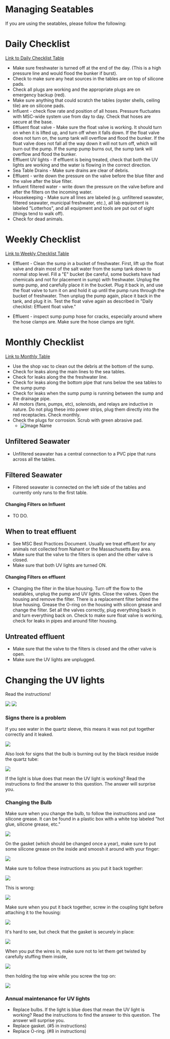 
# Managing Seatables
If you are using the seatables, please follow the following:

# Daily Checklist
[Link to Daily Checklist Table](https://docs.google.com/spreadsheets/d/1oQnhrPk-GJYOvP48skjc4ehimgx4G3M1Ne0vrJx371c/edit#gid=0)

* Make sure freshwater is turned off at the end of the day. (This is a high pressure line and would flood the bunker if burst).
* Check to make sure any heat sources in the tables are on top of silicone pads.
* Check all plugs are working and the appropriate plugs are on emergency backup (red).
* Make sure anything that could scratch the tables (oyster shells, ceiling tile) are on silicone pads.
* Influent - check flow rate and position of all hoses. Pressure fluctuates with MSC-wide system use from day to day. Check that hoses are secure at the base.
* Effluent float valve -  Make sure the float valve is working. It should turn on when it is lifted up, and turn off when it falls down. If the float valve does not turn on, the sump tank will overflow and flood the bunker. If the float valve does not fall all the way down it will not turn off, which will burn out the pump. If the sump pump burns out, the sump tank will overflow and flood the bunker.
* Effluent UV lights - If effluent is being treated, check that both the UV lights are working and the water is flowing in the correct direction.
* Sea Table Drains - Make sure drains are clear of debris.
* Effluent - write down the pressure on the valve before the blue filter and the valve after the blue filter.
* Influent filtered water - write down the pressure on the valve before and after the filters on the incoming water.
* Housekeeping - Make sure all lines are labeled (e.g. unfiltered seawater, filtered seawater, municipal freshwater, etc.), all lab equipment is labeled "Lotterhos", and all equipment and tools are put out of sight (things tend to walk off).
* Check for dead animals.

# Weekly Checklist
[Link to Weekly Checklist Table](https://docs.google.com/spreadsheets/d/1oQnhrPk-GJYOvP48skjc4ehimgx4G3M1Ne0vrJx371c/edit#gid=1794014838)
* Effluent - Clean the sump in a bucket of freshwater. First, lift up the float valve and drain most of the salt water from the sump tank down to normal stop level. Fill a "E" bucket (be careful, some buckets have had chemicals and not for placement in sump) with freshwater. Unplug the sump pump, and carefully place it in the bucket. Plug it back in, and use the float valve to turn it on and hold it up until the pump runs through the bucket of freshwater. Then unplug the pump again, place it back in the tank, and plug it in.
Test the float valve again as described in "Daily checklist: Effluent float valve."

* Effluent - inspect sump pump hose for cracks, especially around where the hose clamps are. Make sure the hose clamps are tight.

# Monthly Checklist
[Link to Monthly Table](https://docs.google.com/spreadsheets/d/1oQnhrPk-GJYOvP48skjc4ehimgx4G3M1Ne0vrJx371c/edit#gid=626032260)
* Use the shop vac to clean out the debris at the bottom of the sump. 
* Check for leaks along the main lines to the sea tables.
* Check for leaks along the the freshwater line.
* Check for leaks along the bottom pipe that runs below the sea tables to the sump pump
* Check for leaks when the sump pump is running between the sump and the drainage pipe.
* All motors (fans, pumps, etc), solenoids, and relays are inductive in nature.
Do not plug these into power strips, plug them directly into the red receptacles. Check monthly.
* Check the plugs for corrosion.  Scrub with green abrasive pad.
    * ![Image Name](img/UVpicts1.JPG)
    

## Unfiltered Seawater
* Unfiltered seawater has a central connection to a PVC pipe that runs across all the tables.

## Filtered Seawater
* Filtered seawater is connected on the left side of the tables and currently only runs to the first table.

#### Changing Filters on Influent

* TO DO.

## When to treat effluent

* See MSC Best Practices Document. Usually we treat effluent for any animals not collected from Nahant or the Massachusetts Bay area. 
* Make sure that the valve to the filters is open and the other valve is closed.
* Make sure that both UV lights are turned ON.

#### Changing Filters on effluent

* Changing the filter in the blue housing. Turn off the flow to the seatables, unplug the pump and UV lights. Close the valves. 
  Open the housing and remove the filter. There is a replacement filter behind the blue housing. 
  Grease the O-ring on the housing with silicon grease and change the filter. 
  Set all the valves correctly, plug everything back in and turn everything back on. 
  Check to make sure float valve is working, check for leaks in pipes and around filter housing.
  
## Untreated effluent

* Make sure that the valve to the filters is closed and the other valve is open. 
* Make sure the UV lights are unplugged.

# Changing the UV lights
Read the instructions!

![](img/UVpicts2.JPG)
![](img/UVpicts3.JPG)

### Signs there is a problem

If you see water in the quartz sleeve, this means it was not put together correctly and it leaked.

![](img/UVpicts4.JPG)

Also look for signs that the bulb is burning out by the black residue inside the quartz tube:

![](img/UVpicts10.JPG)

If the light is blue does that mean the UV light is working? Read the instructions to find the answer to this question. The answer will surprise you.

### Changing the Bulb

Make sure when you change the bulb, to follow the instructions and use silicone grease. It can be found in a plastic box with a white top labeled "hot glue, silicone grease, etc."

![](img/UVpicts6.JPG)

On the gasket (which should be changed once a year), make sure to put some silicone grease on the inside and smoosh it around with your finger:

![](img/UVpicts8.JPG)

Make sure to follow these instructions as you put it back together:

![](img/UVpicts9.JPG)

This is wrong:

![](img/UVpicts14.JPG)

Make sure when you put it back together, screw in the coupling tight before attaching it to the housing:

![](img/UVpicts15.JPG)

It's hard to see, but check that the gasket is securely in place:

![](img/UVpicts16.JPG)

When you put the wires in, make sure not to let them get twisted by carefully stuffing them inside, 

![](img/UVpicts17.JPG)

then holding the top wire while you screw the top on:

![](img/UVpicts18.JPG)


### Annual maintenance for UV lights

* Replace bulbs. If the light is blue does that mean the UV light is working? Read the instructions to find the answer to this question. The answer will surprise you.
* Replace gasket. (#5 in instructions)
* Replace O-ring. (#8 in instructions)

